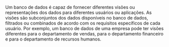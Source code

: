 Um banco de dados é capaz de fornecer diferentes visões ou representações dos dados para diferentes usuários ou aplicações. As visões são subconjuntos dos dados disponíveis no banco de dados, filtrados ou combinados de acordo com os requisitos específicos de cada usuário. Por exemplo, um banco de dados de uma empresa pode ter visões diferentes para o departamento de vendas, para o departamento financeiro e para o departamento de recursos humanos. 
